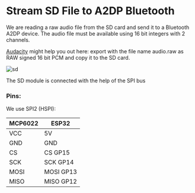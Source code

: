 # Stream SD File to A2DP Bluetooth

We are reading a raw audio file from the SD card and send it to a Bluetooth A2DP device. The audio file must be available using 16 bit integers with 2 channels. 

[Audacity](https://www.audacityteam.org/) might help you out here: export with the file name audio.raw as RAW signed 16 bit PCM and copy it to the SD card.

![sd](https://pschatzmann.github.io/arduino-sound-tools/resources/sd-module.jpeg)

The SD module is connected with the help of the SPI bus

### Pins:

We use SPI2 (HSPI):

| MCP6022 | ESP32
|---------|---------------
| VCC     | 5V
| GND     | GND
| CS      | CS GP15
| SCK     | SCK GP14
| MOSI    | MOSI GP13
| MISO    | MISO GP12


